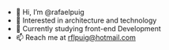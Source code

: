 - 👋 Hi, I’m @rafaelpuig
- 👀 Interested in architecture and technology
- 🌱 Currently studying front-end Development
- 📫 Reach me at rflpuig@hotmail.com

<!---
rafaelpuig/rafaelpuig is a ✨ special ✨ repository because its `README.md` (this file) appears on your GitHub profile.
You can click the Preview link to take a look at your changes.
--->
